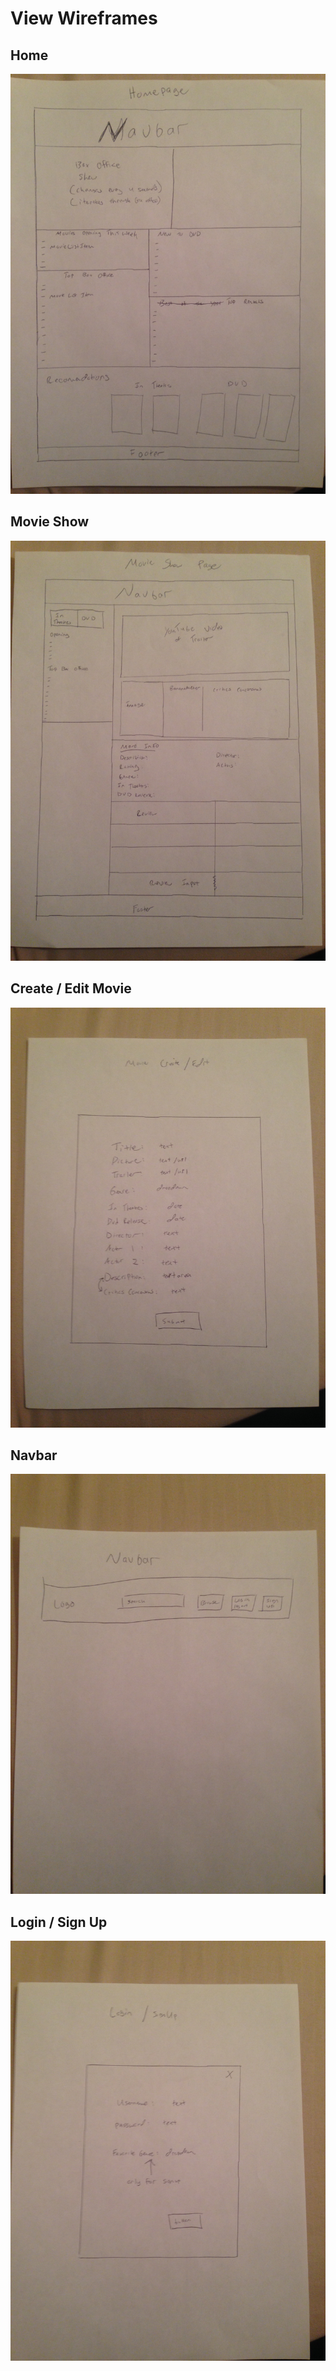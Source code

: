 # View Wireframes

## Home
![home]

## Movie Show
![movie-show]

## Create / Edit Movie
![create]

## Navbar
![navbar]

## Login / Sign Up
![login]

[home]: ./wireframes/HomePage.jpg
[movie-show]: ./wireframes/MovieShow.jpg
[create]: ./wireframes/CreateMovie.jpg
[navbar]: ./wireframes/Navbar.jpg
[login]: ./wireframes/Login.jpg
